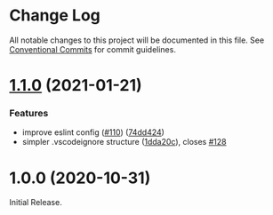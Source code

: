 # Change Log

All notable changes to this project will be documented in this file.
See [Conventional Commits](https://conventionalcommits.org) for commit guidelines.

# [1.1.0](https://github.com/sap-samples/ecmascript_monorepo_template/compare/v1.0.0...v1.1.0) (2021-01-21)

### Features

- improve eslint config ([#110](https://github.com/sap-samples/ecmascript_monorepo_template/issues/110)) ([74dd424](https://github.com/sap-samples/ecmascript_monorepo_template/commit/74dd424187ba874735f2f74d4e532bd0625c2057))
- simpler .vscodeignore structure ([1dda20c](https://github.com/sap-samples/ecmascript_monorepo_template/commit/1dda20c5dba266140c471053b87b08c1616af179)), closes [#128](https://github.com/sap-samples/ecmascript_monorepo_template/issues/128)

# 1.0.0 (2020-10-31)

Initial Release.

